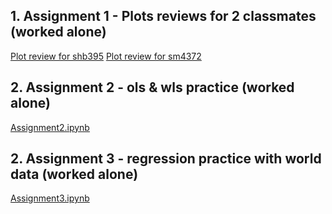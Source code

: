 
## 1. Assignment 1 - Plots reviews for 2 classmates (worked alone)



[Plot review for shb395](https://github.com/xiaoninh/PUI2018_xh1163/blob/master/HW9_xh1163/shb395_plotReview_xh1163.md) 
[Plot review for sm4372](https://github.com/xiaoninh/PUI2018_xh1163/blob/master/HW9_xh1163/sm4372_plotReview_xh1163.md) 

## 2. Assignment 2 - ols & wls practice (worked alone)


[Assignment2.ipynb](https://github.com/xiaoninh/PUI2018_xh1163/blob/master/HW9_xh1163/Assignment2_instructions.ipynb) 

## 2. Assignment 3 - regression practice with world data (worked alone)


[Assignment3.ipynb](https://github.com/xiaoninh/PUI2018_xh1163/blob/master/HW9_xh1163/Assignment3_instructions.ipynb) 
